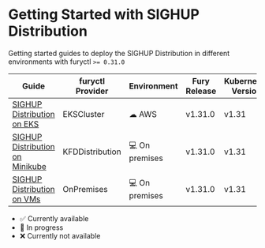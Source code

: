 # Getting Started with SIGHUP Distribution

Getting started guides to deploy the SIGHUP Distribution in different environments with furyctl `>= 0.31.0`

| Guide                                                           | furyctl Provider | Environment     | Fury Release | Kubernetes Version | Status             |
| --------------------------------------------------------------- | ---------------- | --------------- | ------------ | ------------------ | ------------------ |
| [SIGHUP Distribution on EKS](distro-on-eks/README.md)           | EKSCluster       | ☁ AWS          | v1.31.0      | v1.31              | :white_check_mark: |
| [SIGHUP Distribution on Minikube](distro-on-minikube/README.md) | KFDDistribution  | 💻 On premises | v1.31.0      | v1.31              | :white_check_mark: |
| [SIGHUP Distribution on VMs](distro-on-vms/README.md)           | OnPremises       | 💻 On premises | v1.31.0      | v1.31              | :white_check_mark: |

- :white_check_mark: Currently available
- :hammer: In progress
- :x: Currently not available
